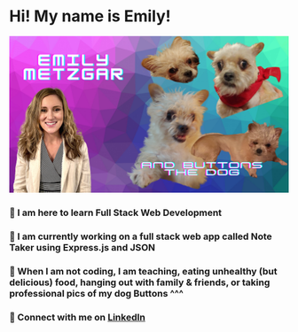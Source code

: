 # Hi! My name is Emily! 

![me and buttons the dog](./images/buttons.png)


### 🌟 I am here to learn Full Stack Web Development 

### 🌟 I am currently working on a full stack web app called Note Taker using Express.js and JSON

### 🌟 When I am not coding, I am teaching, eating unhealthy (but delicious) food, hanging out with family & friends, or taking professional pics of my dog Buttons ^^^

### 🌟 Connect with me on [LinkedIn](https://www.linkedin.com/in/emily-metzgar/)



	
	


